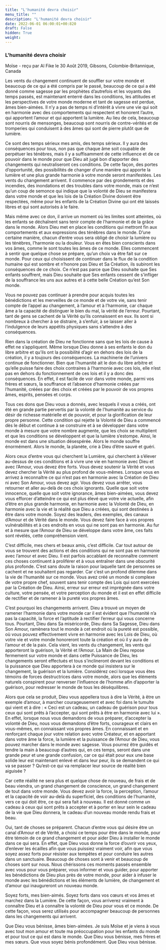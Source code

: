 ```yaml
---
title: "L'humanité devra choisir"
menu_title: ""
description: "L'humanité devra choisir"
date: 2022-06-01 06:00:01+00:820
draft: False
hidden: True
weight:
---
```

### L'humanité devra choisir

Moïse - reçu par Al Fike le 30 Août 2019, Gibsons, Colombie-Britannique, Canada

Les vents du changement continuent de souffler sur votre monde et beaucoup de ce qui a été compris par le passé, beaucoup de ce qui a été donné comme sagesse par les prophètes d’autrefois et les voyants des temps passés, est maintenant enterré dans les conditions, les attitudes et les perspectives de votre monde moderne et tant de sagesse est perdue, âmes bien-aimées. Il n’y a pas de temps ni d’intérêt à vivre une vie qui soit en harmonie avec des comportements qui respectent et honorent l’autre, qui apportent l’amour et qui apportent la lumière. Au lieu de cela, beaucoup sont nourris de mensonges, beaucoup sont nourris de contre-vérités et de tromperies qui conduisent à des âmes qui sont de pierre plutôt que de lumière.

Ce sont des temps sérieux mes amis, des temps sérieux. Il y aura des conséquences pour tous, non pas que chaque âme soit coupable de perpétuer les ténèbres, mais il y a suffisamment de cette influence et de ce pouvoir dans le monde pour que Dieu ait jugé bon d’apporter des changements qui neutraliseront ces conditions. De cette façon, des portes d’opportunité, des possibilités de changer d’une manière qui apporte la lumière et une plus grande harmonie à votre monde seront manifestées. Les vents du changement arrivent. Il commence par des grondements et des incendies, des inondations et des troubles dans votre monde, mais ce n’est qu’un coup de semonce qui indique que la volonté de Dieu se manifestera dans votre monde et que les lois de la Création Divine doivent être respectées, même pour les enfants de la Création Divine qui ont été laissés libres et qui sont autorisés à le faire.

Mais même avec ce don, il arrive un moment où les limites sont atteintes, où les enfants se déchaînent sans tenir compte de l’harmonie et de la grâce dans le monde. Alors Dieu met en place les conditions qui mettront fin aux comportements et aux expressions des ténèbres dans le monde. D’une certaine manière, chacun d’entre vous sera obligé de choisir la lumière ou les ténèbres, l’harmonie ou la douleur. Vous en êtes bien conscients dans vos âmes, comme le sont toutes les âmes de ce monde.
Elles commencent à sentir que quelque chose se prépare, qu’un choix va être fait sur ce monde. Pour ceux qui choisissent de continuer dans le flux de la condition humaine qui est sombre et n’honore pas Dieu et Sa Création, ils subiront les conséquences de ce choix. Ce n’est pas parce que Dieu souhaite que Ses enfants souffrent, mais Dieu souhaite que Ses enfants cessent de s’infliger de la souffrance les uns aux autres et à cette belle Création qu’est Son monde.

Vous ne pouvez pas continuer à prendre pour acquis toutes les bénédictions et les merveilles de ce monde et de votre vie, sans tenir compte de l’appel au changement, à l’amour et à l’harmonie, car chaque âme a la capacité de distinguer le bien du mal, la vérité de l’erreur. Pourtant, tant de gens se cachent de la Vérité qu’ils connaissent en eux. Ils sont si nombreux à chercher à se distraire, à s’enfuir, à se laisser aller à l’indulgence de leurs appétits physiques sans s’attendre à des conséquences.

Rien dans la création de Dieu ne fonctionne sans que les lois de cause à effet ne s’appliquent. Même lorsque Dieu donne à ses enfants le don du libre arbitre et qu’ils ont la possibilité d’agir en dehors des lois de la création, il y a toujours des conséquences. La machinerie de l’univers continue de fonctionner. Bien que l’humanité ait le don du libre arbitre et qu’elle puisse faire des choix contraires à l’harmonie avec ces lois, elle n’est pas en dehors du fonctionnement de ces lois et il y a donc des conséquences. En effet, il est facile de voir dans votre monde, parmi vos frères et sœurs, la souffrance et l’absence d’harmonie créées par l’humanité, créées par des choix et créées par le pouvoir de vos propres âmes, esprits, pensées et corps.

Tous ces dons que Dieu vous a donnés, avec lesquels il vous a créés, ont été en grande partie pervertis par la volonté de l’humanité au service du désir de richesse matérielle et de pouvoir, et pour la glorification de leur propre personne. Cette condition qui rejette la Volonté de Dieu a commencé dès le début et continue à se construire et à se développer dans votre monde à mesure que votre nombre augmente, que les choix se multiplient et que les conditions se développent et que la lumière s’estompe. Ainsi, le monde est dans une situation désespérée. Alors le monde souffre énormément. Alors le monde, la planète, crie à Dieu d’être sauvé et guéri.

Alors ceux d’entre vous qui cherchent la Lumière, qui cherchent à s’élever au-dessus de ces conditions et à vivre une vie en harmonie avec Dieu et avec l’Amour, vous devez être forts. Vous devez soutenir la Vérité et vous devez chercher la Vérité au plus profond de vous-mêmes. Lorsque vous en arrivez à reconnaître ce qui n’est pas en harmonie avec la Création de Dieu ni avec Son Amour, vous devez agir. Vous devez vous arrêter, vous retourner et aller au-delà de ces choix ignorants. Quelle que soit votre innocence, quelle que soit votre ignorance, âmes bien-aimées, vous devez vous efforcer d’atteindre ce qui est plus élevé que votre vie actuelle, afin d’être en plus grande harmonie, en harmonie avec la Volonté de Dieu, en harmonie avec la vie et la réalité que Dieu a créées, qui sont destinées à être dans votre monde. Soyez des leaders, des exemples, des canaux d’Amour et de Vérité dans le monde. Vous devez faire face à vos propres vulnérabilités et à ces endroits en vous qui ne sont pas en harmonie. Au fur et à mesure que l’Amour de Dieu se développe dans votre âme, ces faits sont révélés, cette compréhension vient.

C’est difficile, mes chers et beaux amis, c’est difficile. Car tout autour de vous se trouvent des actions et des conditions qui ne sont pas en harmonie avec l’amour et avec Dieu. Il est parfois accablant de reconnaître comment ces choses continuent à proliférer et à vous entraîner dans une obscurité plus profonde. C’est sans doute la raison pour laquelle tant de personnes se cachent et ne souhaitent pas regarder. Car c’est un profond dilemme dans la vie de l’humanité sur ce monde. Vous avez créé un monde si complexe de votre propre chef, souvent sans tenir compte des Lois qui sont exercées par la Création de Dieu. Ainsi, erreur sur erreur est imprégnée dans votre culture, votre pensée, et votre perception du monde et il est en effet difficile de rectifier et de ramener à la pureté vos propres âmes.

C’est pourquoi les changements arrivent. Dieu a trouvé un moyen de ramener l’harmonie dans votre monde car il est évident que l’humanité n’a pas la capacité, la force et l’aptitude à rectifier l’erreur qui vous concerne tous. Pourtant, Dieu dans Sa miséricorde, Dieu dans Sa Sagesse, Dieu dans Son Amour, ramènera tout le monde à cet endroit où la pureté est possible, où vous pouvez effectivement vivre en harmonie avec les Lois de Dieu, où votre vie et votre monde honoreront toute la création et où il y aura de l’amour et de la paix. Cela vient, les vents du changement, les vents qui apporteront la guérison, la Vérité et l’Amour. La Main de Dieu repose fermement sur votre monde et dans cette Puissance de Dieu, les changements seront effectués et tous s’inclineront devant les conditions et la puissance que Dieu apportera à ce monde qui insistera sur le changement, la guérison et la lumière. Considérez ceci lorsque vous êtes témoins de forces destructrices dans votre monde, alors que les éléments naturels conspirent pour renverser l’influence de l’homme afin d’apporter la guérison, pour redresser le monde de tous les déséquilibres.

Alors que cela se produit, Dieu vous appellera tous à dire la Vérité, à être un exemple d’amour, à marcher courageusement et avec foi dans le tumulte qui vient et à dire : « Ceci est un cadeau, un cadeau de guérison pour tous ceux qui sont prêts à l’accepter, qui sont prêts à être en harmonie avec lui ». En effet, lorsque nous vous demandons de vous préparer, d’accepter la volonté de Dieu, nous vous demandons d’être forts, courageux et clairs en vous-mêmes, en connaissant vos propres âmes. En connaissant et en renforçant chaque jour votre relation avec votre Créateur, et en apportant dans votre âme la force, la lumière et la puissance de l’Amour de Dieu, vous pouvez marcher dans le monde avec sagesse. Vous pourrez être guidés et tendre la main à beaucoup d’autres qui, en ces temps, seront dans une grande peur et une grande confusion, car ce qui était pour eux une base solide leur est maintenant enlevé et dans leur peur, ils se demandent ce qui va se passer ? Qu’est-ce qui va remplacer leur source de réalité bien aiguisée ?

Car cette réalité ne sera plus et quelque chose de nouveau, de frais et de beau viendra, un grand changement de conscience, un grand changement de tout dans votre monde. Vous devez avoir la force, la perception, l’amour et la capacité de voir au-delà du superficiel, des conditions de l’humanité, vers ce qui doit être, ce qui sera fait à nouveau. Il est donné comme un cadeau à ceux qui sont prêts à accepter et à porter en leur sein le cadeau de la vie que Dieu donnera, le cadeau d’un nouveau monde rendu frais et beau.

Oui, tant de choses se préparent. Chacun d’entre vous qui désire être un canal d’Amour et de Vérité, a choisi ce temps pour être dans le monde, pour être témoin de ce grand changement et pour aider Dieu à installer le monde dans ce qui sera. En effet, que Dieu vous donne la force d’ouvrir vos yeux, d’enlever les écailles afin que vous puissiez vraiment voir, afin que vous soyez assez forts pour résister aux tempêtes et pour conduire les autres dans un sanctuaire. Beaucoup de choses sont à venir et beaucoup de choses sont sur nous. Nous chérissons ces moments passés ensemble avec vous pour vous préparer, vous informer et vous guider, pour apporter les bénédictions de Dieu plus près de votre monde, pour aider à infuser le monde avec les bénédictions et les éléments de lumière, de changement et d’amour qui inaugureront un nouveau monde.

Soyez forts, mes bien-aimés. Soyez forts dans vos cœurs et vos âmes et marchez dans la Lumière. De cette façon, vous arriverez vraiment à connaître Dieu et à connaître la volonté de Dieu pour vous et ce monde. De cette façon, vous serez utilisés pour accompagner beaucoup de personnes dans les changements qui arrivent.

Que Dieu vous bénisse, âmes bien-aimées. Je suis Moïse et je viens à vous avec tout mon amour et toute ma préoccupation pour les enfants du monde et pour tout ce qui est dans le monde. Que Dieu vous bénisse, mes frères et mes sœurs. Que vous soyez bénis profondément. Que Dieu vous bénisse.



